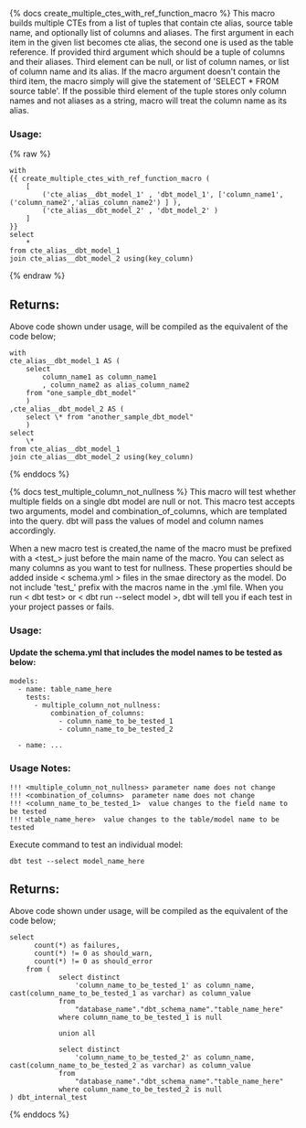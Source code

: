 
{% docs create_multiple_ctes_with_ref_function_macro %}
This macro builds multiple CTEs from a list of tuples that contain cte alias, source table name, and optionally list of columns and aliases.
The first argument in each item in the given list becomes cte alias, the second one is used as the table reference. 
If provided third argument which should be a tuple of columns and their aliases.
Third element can be null, or list of column names, or list of column name and its alias.
If the macro argument doesn't contain the third item, the macro simply will give the statement of  'SELECT * FROM source table'.
If the possible third element of the tuple stores only column names and not aliases as a string, macro will treat the column name as its alias.
                  
### Usage:
{% raw %}
```
with 
{{ create_multiple_ctes_with_ref_function_macro ( 
    [ 
        ('cte_alias__dbt_model_1' , 'dbt_model_1', ['column_name1', ('column_name2','alias_column_name2') ] ),
        ('cte_alias__dbt_model_2' , 'dbt_model_2' ) 
    ]
}}
select 
    *
from cte_alias__dbt_model_1
join cte_alias__dbt_model_2 using(key_column)
```
{% endraw %}

## Returns:
Above code shown under usage, will be compiled as the equivalent of the code below;
```
with  
cte_alias__dbt_model_1 AS (   
    select 
        column_name1 as column_name1
        , column_name2 as alias_column_name2
    from "one_sample_dbt_model"
    )
,cte_alias__dbt_model_2 AS (
    select \* from "another_sample_dbt_model" 
    )
select 
    \* 
from cte_alias__dbt_model_1
join cte_alias__dbt_model_2 using(key_column)
```
{% enddocs %}


{% docs test_multiple_column_not_nullness %}
This macro will test whether multiple fields on a single dbt model are null or not. 
This macro test accepts two arguments, model and combination_of_columns, which are templated into the query. dbt will pass the values of model and 
column names accordingly.

When a new macro test is created,the name of the macro must be prefixed with a <test_> just before the main name of the macro. 
You can select as many columns as you want to test for nullness. 
These properties should be added inside < schema.yml > files in the smae directory as the model. 
Do not include 'test_' prefix with the macros name in the .yml file.
When you run < dbt test> or < dbt run --select model >, dbt will tell you if each test in your project passes or fails. 

### Usage:


#### Update the schema.yml that includes the model names to be tested as below: 

```
models:
  - name: table_name_here
    tests:
      - multiple_column_not_nullness:
          combination_of_columns:
            - column_name_to_be_tested_1
            - column_name_to_be_tested_2

  - name: ...
```

### Usage Notes:
```
!!! <multiple_column_not_nullness> parameter name does not change     
!!! <combination_of_columns>  parameter name does not change 
!!! <column_name_to_be_tested_1>  value changes to the field name to be tested    
!!! <table_name_here>  value changes to the table/model name to be tested    
```

Execute command to test an individual model:
``` 
dbt test --select model_name_here 
```

## Returns:
Above code shown under usage, will be compiled as the equivalent of the code below;
```
select
      count(*) as failures,
      count(*) != 0 as should_warn,
      count(*) != 0 as should_error
    from (
            select distinct
                'column_name_to_be_tested_1' as column_name, cast(column_name_to_be_tested_1 as varchar) as column_value
            from
                "database_name"."dbt_schema_name"."table_name_here"
            where column_name_to_be_tested_1 is null

            union all 
            
            select distinct
                'column_name_to_be_tested_2' as column_name, cast(column_name_to_be_tested_2 as varchar) as column_value
            from
                "database_name"."dbt_schema_name"."table_name_here"
            where column_name_to_be_tested_2 is null
) dbt_internal_test

```
{% enddocs %}